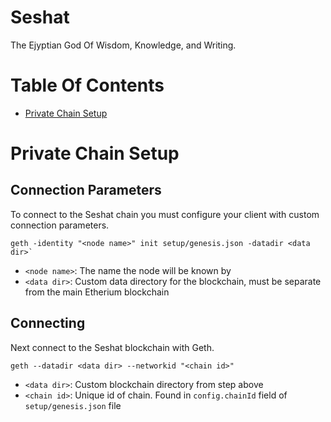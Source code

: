# Seshat
The Ejyptian God Of Wisdom, Knowledge, and Writing.

# Table Of Contents
- [Private Chain Setup](#private-chain-setup)

# Private Chain Setup
## Connection Parameters
To connect to the Seshat chain you must configure your client with custom 
connection parameters.  

```
geth -identity "<node name>" init setup/genesis.json -datadir <data dir>`
```

- `<node name>`: The name the node will be known by
- `<data dir>`: Custom data directory for the blockchain, must be separate 
	   from the main Etherium blockchain


## Connecting
Next connect to the Seshat blockchain with Geth.  

```
geth --datadir <data dir> --networkid "<chain id>"
```

- `<data dir>`: Custom blockchain directory from step above
- `<chain id>`: Unique id of chain. Found in `config.chainId` field of 
	        `setup/genesis.json` file
